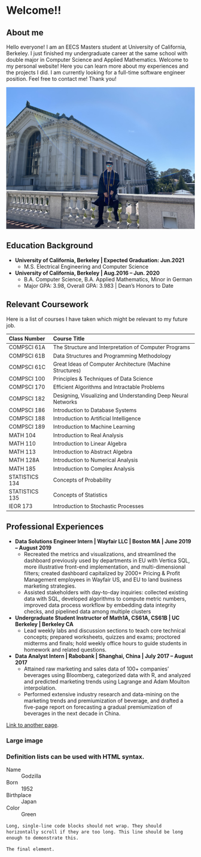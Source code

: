 # Welcome!!

## About me

Hello everyone! I am an EECS Masters student at University of California, Berkeley. I just finished my undergraduate career at the same school with double major in Computer Science and Applied Mathematics. Welcome to my personal website! Here you can learn more about my experiences and the projects I did. I am currently looking for a full-time software engineer position. Feel free to contact me! Thank you! 

![Branching](https://raw.githubusercontent.com/Liaoqitian/liaoqitian.github.io/master/Sit.jpg)

## Education Background

- **University of California, Berkeley \| Expected Graduation: Jun.2021**
  - M.S. Electrical Engineering and Computer Science                                                                          
- **University of California, Berkeley \| Aug.2016 – Jun. 2020**
  - B.A. Computer Science, B.A. Applied Mathematics, Minor in German
  - Major GPA: 3.98, Overall GPA: 3.983 \| Dean’s Honors to Date



## Relevant Coursework 

Here is a list of courses I have taken which might be relevant to my future job. 

| Class Number   | Course Title                                                 |
| :------------- | :----------------------------------------------------------- |
| COMPSCI 61A    | The Structure and Interpretation of Computer Programs        |
| COMPSCI 61B    | Data Structures and Programming Methodology                  |
| COMPSCI 61C    | Great Ideas of Computer Architecture (Machine Structures)    |
| COMPSCI 100    | Principles & Techniques of Data Science                      |
| COMPSCI 170    | Efficient Algorithms and Intractable Problems                |
| COMPSCI 182    | Designing, Visualizing and Understanding Deep Neural Networks |
| COMPSCI 186    | Introduction to Database Systems                             |
| COMPSCI 188    | Introduction to Artificial Intelligence                      |
| COMPSCI 189    | Introduction to Machine Learning                             |
| MATH 104       | Introduction to Real Analysis                                |
| MATH 110       | Introduction to Linear Algebra                               |
| MATH 113       | Introduction to Abstract Algebra                             |
| MATH 128A      | Introduction to Numerical Analysis                           |
| MATH 185       | Introduction to Complex Analysis                             |
| STATISTICS 134 | Concepts of Probability                                      |
| STATISTICS 135 | Concepts of Statistics                                       |
| IEOR 173       | Introduction to Stochastic Processes                         |

## Professional Experiences 

- **Data Solutions Engineer Intern \| Wayfair LLC \| Boston MA \| June 2019 – August 2019** 
  - Recreated the metrics and visualizations, and streamlined the dashboard previously used by departments in EU with Vertica SQL, more illustrative front-end implementation, and multi-dimensional filters; created dashboard capitalized by 2000+ Pricing & Profit Management employees in Wayfair US, and EU to land business marketing strategies. 
  - Assisted stakeholders with day-to-day inquiries: collected existing data with SQL, developed algorithms to compute metric numbers, improved data process workflow by embedding data integrity checks, and pipelined data among multiple clusters
- **Undergraduate Student Instructor of Math1A, CS61A, CS61B \| UC Berkeley \| Berkeley CA**
  - Lead weekly labs and discussion sections to teach core technical concepts; prepared worksheets, quizzes and exams; proctored midterms and finals; hold weekly office hours to guide students in homework and related questions.
- **Data Analyst Intern \| Rabobank \| Shanghai, China \| July 2017 – August 2017**
  - Attained raw marketing and sales data of 100+ companies’ beverages using Bloomberg, categorized data with R, and analyzed and predicted marketing trends using Lagrange and Adam Moulton interpolation. 
  - Performed extensive industry research and data-mining on the marketing trends and premiumization of beverage, and drafted a five-page report on forecasting a gradual premiumization of beverages in the next decade in China. 

[Link to another page](./another-page.html).

### Large image




### Definition lists can be used with HTML syntax.

<dl>
<dt>Name</dt>
<dd>Godzilla</dd>
<dt>Born</dt>
<dd>1952</dd>
<dt>Birthplace</dt>
<dd>Japan</dd>
<dt>Color</dt>
<dd>Green</dd>
</dl>

```
Long, single-line code blocks should not wrap. They should horizontally scroll if they are too long. This line should be long enough to demonstrate this.
```

```
The final element.
```

